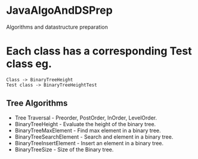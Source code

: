# JavaAlgoAndDSPrep
Algorithms and datastructure preparation

# Each class has a corresponding Test class eg. 
	Class -> BinaryTreeHeight 
	Test class -> BinaryTreeHeightTest

## Tree Algorithms
- Tree Traversal - Preorder, PostOrder, InOrder, LevelOrder.
- BinaryTreeHeight - Evaluate the height of the binary tree.
- BinaryTreeMaxElement - Find max element in a binary tree.
- BinaryTreeSearchElement - Search and element in a binary tree.
- BinaryTreeInsertElement - Insert an element in a binary tree.
- BinaryTreeSize - Size of the Binary tree.


